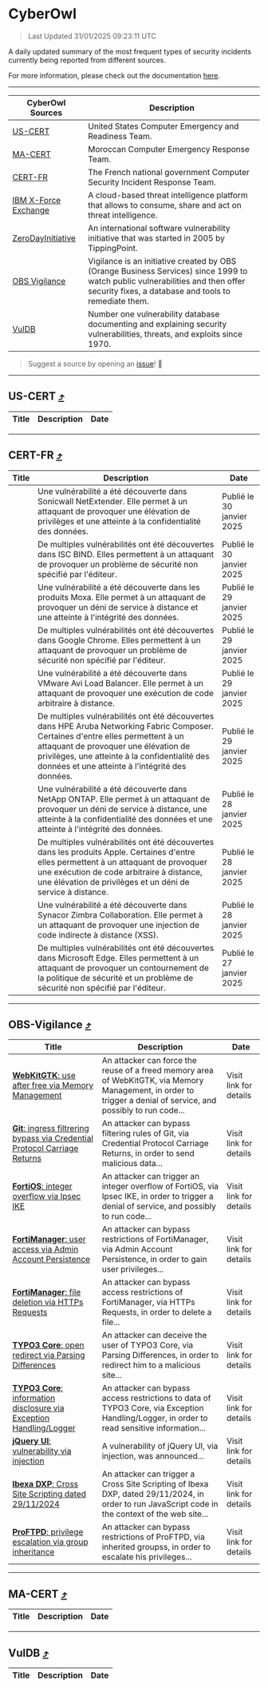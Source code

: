 
 <div id='top'></div>

# CyberOwl

 > Last Updated 31/01/2025 09:23:11 UTC
 
 A daily updated summary of the most frequent types of security incidents currently being reported from different sources.
 
 For more information, please check out the documentation [here](./docs/README.md).
 
 ---
 |CyberOwl Sources|Description|
 |---|---|
 |[US-CERT](#us-cert-arrow_heading_up)|United States Computer Emergency and Readiness Team.|
 |[MA-CERT](#ma-cert-arrow_heading_up)|Moroccan Computer Emergency Response Team.|
 |[CERT-FR](#cert-fr-arrow_heading_up)|The French national government Computer Security Incident Response Team.|
 |[IBM X-Force Exchange](#ibmcloud-arrow_heading_up)|A cloud-based threat intelligence platform that allows to consume, share and act on threat intelligence.|
 |[ZeroDayInitiative](#zerodayinitiative-arrow_heading_up)|An international software vulnerability initiative that was started in 2005 by TippingPoint.|
 |[OBS Vigilance](#obs-vigilance-arrow_heading_up)|Vigilance is an initiative created by OBS (Orange Business Services) since 1999 to watch public vulnerabilities and then offer security fixes, a database and tools to remediate them.|
 |[VulDB](#vuldb-arrow_heading_up)|Number one vulnerability database documenting and explaining security vulnerabilities, threats, and exploits since 1970.|
 
 > Suggest a source by opening an [issue](https://github.com/karimhabush/cyberowl/issues)! :raised_hands:
 ---

## US-CERT [:arrow_heading_up:](#cyberowl)

 |Title|Description|Date|
 |---|---|---|
 
 ---

## CERT-FR [:arrow_heading_up:](#cyberowl)

 |Title|Description|Date|
 |---|---|---|
 |[](https://www.cert.ssi.gouv.fr/avis/CERTFR-2025-AVI-0082/)|Une vulnérabilité a été découverte dans Sonicwall NetExtender. Elle permet à un attaquant de provoquer une élévation de privilèges et une atteinte à la confidentialité des données.|Publié le 30 janvier 2025|
 |[](https://www.cert.ssi.gouv.fr/avis/CERTFR-2025-AVI-0081/)|De multiples vulnérabilités ont été découvertes dans ISC BIND. Elles permettent à un attaquant de provoquer un problème de sécurité non spécifié par l'éditeur.|Publié le 30 janvier 2025|
 |[](https://www.cert.ssi.gouv.fr/avis/CERTFR-2025-AVI-0080/)|Une vulnérabilité a été découverte dans les produits Moxa. Elle permet à un attaquant de provoquer un déni de service à distance et une atteinte à l'intégrité des données.|Publié le 29 janvier 2025|
 |[](https://www.cert.ssi.gouv.fr/avis/CERTFR-2025-AVI-0079/)|De multiples vulnérabilités ont été découvertes dans Google Chrome. Elles permettent à un attaquant de provoquer un problème de sécurité non spécifié par l'éditeur.|Publié le 29 janvier 2025|
 |[](https://www.cert.ssi.gouv.fr/avis/CERTFR-2025-AVI-0078/)|Une vulnérabilité a été découverte dans VMware Avi Load Balancer. Elle permet à un attaquant de provoquer une exécution de code arbitraire à distance.|Publié le 29 janvier 2025|
 |[](https://www.cert.ssi.gouv.fr/avis/CERTFR-2025-AVI-0077/)|De multiples vulnérabilités ont été découvertes dans HPE Aruba Networking Fabric Composer. Certaines d'entre elles permettent à un attaquant de provoquer une élévation de privilèges, une atteinte à la confidentialité des données et une atteinte à l'intégrité des données.|Publié le 29 janvier 2025|
 |[](https://www.cert.ssi.gouv.fr/avis/CERTFR-2025-AVI-0076/)|Une vulnérabilité a été découverte dans NetApp ONTAP. Elle permet à un attaquant de provoquer un déni de service à distance, une atteinte à la confidentialité des données et une atteinte à l'intégrité des données.|Publié le 28 janvier 2025|
 |[](https://www.cert.ssi.gouv.fr/avis/CERTFR-2025-AVI-0075/)|De multiples vulnérabilités ont été découvertes dans les produits Apple. Certaines d'entre elles permettent à un attaquant de provoquer une exécution de code arbitraire à distance, une élévation de privilèges et un déni de service à distance.|Publié le 28 janvier 2025|
 |[](https://www.cert.ssi.gouv.fr/avis/CERTFR-2025-AVI-0074/)|Une vulnérabilité a été découverte dans Synacor Zimbra Collaboration. Elle permet à un attaquant de provoquer une injection de code indirecte à distance (XSS).|Publié le 28 janvier 2025|
 |[](https://www.cert.ssi.gouv.fr/avis/CERTFR-2025-AVI-0073/)|De multiples vulnérabilités ont été découvertes dans Microsoft Edge. Elles permettent à un attaquant de provoquer un contournement de la politique de sécurité et un problème de sécurité non spécifié par l'éditeur.|Publié le 27 janvier 2025|
 
 ---

## OBS-Vigilance [:arrow_heading_up:](#cyberowl)

 |Title|Description|Date|
 |---|---|---|
 |[<a href="https://vigilance.fr/vulnerability/WebKitGTK-use-after-free-via-Memory-Management-44175" class="noirorange"><b>WebKitGTK</b>: use after free via Memory Management</a>](https://vigilance.fr/vulnerability/WebKitGTK-use-after-free-via-Memory-Management-44175)|An attacker can force the reuse of a freed memory area of WebKitGTK, via Memory Management, in order to trigger a denial of service, and possibly to run code...|Visit link for details|
 |[<a href="https://vigilance.fr/vulnerability/Git-ingress-filtrering-bypass-via-Credential-Protocol-Carriage-Returns-46098" class="noirorange"><b>Git</b>: ingress filtrering bypass via Credential Protocol Carriage Returns</a>](https://vigilance.fr/vulnerability/Git-ingress-filtrering-bypass-via-Credential-Protocol-Carriage-Returns-46098)|An attacker can bypass filtering rules of Git, via Credential Protocol Carriage Returns, in order to send malicious data...|Visit link for details|
 |[<a href="https://vigilance.fr/vulnerability/FortiOS-integer-overflow-via-Ipsec-IKE-46090" class="noirorange"><b>FortiOS</b>: integer overflow via Ipsec IKE</a>](https://vigilance.fr/vulnerability/FortiOS-integer-overflow-via-Ipsec-IKE-46090)|An attacker can trigger an integer overflow of FortiOS, via Ipsec IKE, in order to trigger a denial of service, and possibly to run code...|Visit link for details|
 |[<a href="https://vigilance.fr/vulnerability/FortiManager-user-access-via-Admin-Account-Persistence-46077" class="noirorange"><b>FortiManager</b>: user access via Admin Account Persistence</a>](https://vigilance.fr/vulnerability/FortiManager-user-access-via-Admin-Account-Persistence-46077)|An attacker can bypass restrictions of FortiManager, via Admin Account Persistence, in order to gain user privileges...|Visit link for details|
 |[<a href="https://vigilance.fr/vulnerability/FortiManager-file-deletion-via-HTTPs-Requests-46072" class="noirorange"><b>FortiManager</b>: file deletion via HTTPs Requests</a>](https://vigilance.fr/vulnerability/FortiManager-file-deletion-via-HTTPs-Requests-46072)|An attacker can bypass access restrictions of FortiManager, via HTTPs Requests, in order to delete a file...|Visit link for details|
 |[<a href="https://vigilance.fr/vulnerability/TYPO3-Core-open-redirect-via-Parsing-Differences-46057" class="noirorange"><b>TYPO3 Core</b>: open redirect via Parsing Differences</a>](https://vigilance.fr/vulnerability/TYPO3-Core-open-redirect-via-Parsing-Differences-46057)|An attacker can deceive the user of TYPO3 Core, via Parsing Differences, in order to redirect him to a malicious site...|Visit link for details|
 |[<a href="https://vigilance.fr/vulnerability/TYPO3-Core-information-disclosure-via-Exception-Handling-Logger-46056" class="noirorange"><b>TYPO3 Core</b>: information disclosure via Exception Handling/Logger</a>](https://vigilance.fr/vulnerability/TYPO3-Core-information-disclosure-via-Exception-Handling-Logger-46056)|An attacker can bypass access restrictions to data of TYPO3 Core, via Exception Handling/Logger, in order to read sensitive information...|Visit link for details|
 |[<a href="https://vigilance.fr/vulnerability/jQuery-UI-vulnerability-via-injection-45781" class="noirorange"><b>jQuery UI</b>: vulnerability via injection</a>](https://vigilance.fr/vulnerability/jQuery-UI-vulnerability-via-injection-45781)|A vulnerability of jQuery UI, via injection, was announced...|Visit link for details|
 |[<a href="https://vigilance.fr/vulnerability/Ibexa-DXP-Cross-Site-Scripting-dated-29-11-2024-45780" class="noirorange"><b>Ibexa DXP</b>: Cross Site Scripting dated 29/11/2024</a>](https://vigilance.fr/vulnerability/Ibexa-DXP-Cross-Site-Scripting-dated-29-11-2024-45780)|An attacker can trigger a Cross Site Scripting of Ibexa DXP, dated 29/11/2024, in order to run JavaScript code in the context of the web site...|Visit link for details|
 |[<a href="https://vigilance.fr/vulnerability/ProFTPD-privilege-escalation-via-group-inheritance-45778" class="noirorange"><b>ProFTPD</b>: privilege escalation via group inheritance</a>](https://vigilance.fr/vulnerability/ProFTPD-privilege-escalation-via-group-inheritance-45778)|An attacker can bypass restrictions of ProFTPD, via inherited groupss, in order to escalate his privileges...|Visit link for details|
 
 ---

## MA-CERT [:arrow_heading_up:](#cyberowl)

 |Title|Description|Date|
 |---|---|---|
 
 ---

## VulDB [:arrow_heading_up:](#cyberowl)

 |Title|Description|Date|
 |---|---|---|
 